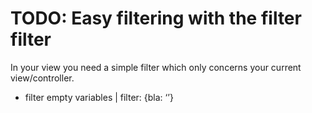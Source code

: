 # TODO: Easy filtering with the filter filter

In your view you need a simple filter which only concerns your current view/controller.

* filter empty variables | filter: {bla: ‘’}
